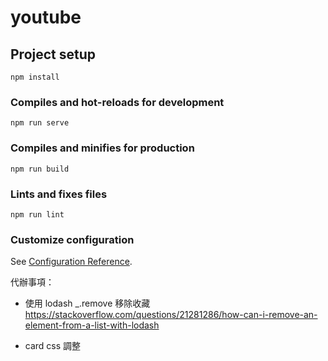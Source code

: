 # youtube

## Project setup
```
npm install
```

### Compiles and hot-reloads for development
```
npm run serve
```

### Compiles and minifies for production
```
npm run build
```

### Lints and fixes files
```
npm run lint
```

### Customize configuration
See [Configuration Reference](https://cli.vuejs.org/config/).

代辦事項：

- 使用 lodash  _.remove  移除收藏  https://stackoverflow.com/questions/21281286/how-can-i-remove-an-element-from-a-list-with-lodash

- card css 調整